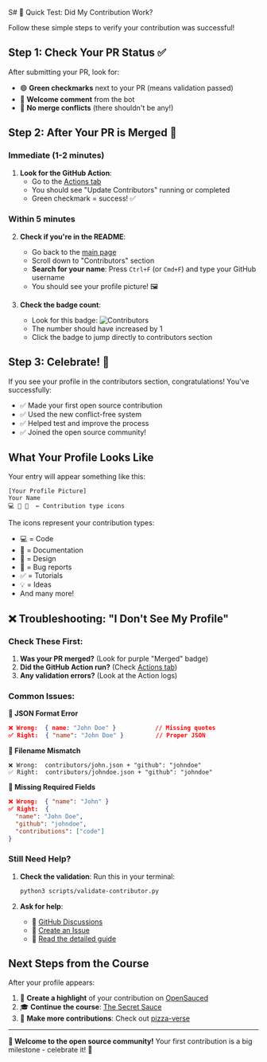 S# 🧪 Quick Test: Did My Contribution Work?

Follow these simple steps to verify your contribution was successful!

## Step 1: Check Your PR Status ✅

After submitting your PR, look for:
- 🟢 **Green checkmarks** next to your PR (means validation passed)
- 💬 **Welcome comment** from the bot
- 🚫 **No merge conflicts** (there shouldn't be any!)

## Step 2: After Your PR is Merged 🎉

### Immediate (1-2 minutes)
1. **Look for the GitHub Action**: 
   - Go to the [Actions tab](../../actions)
   - You should see "Update Contributors" running or completed
   - Green checkmark = success! ✅

### Within 5 minutes
2. **Check if you're in the README**:
   - Go back to the [main page](../../)
   - Scroll down to "Contributors" section
   - **Search for your name**: Press `Ctrl+F` (or `Cmd+F`) and type your GitHub username
   - You should see your profile picture! 🖼️

3. **Check the badge count**:
   - Look for this badge: ![Contributors](https://img.shields.io/badge/all_contributors-310-orange.svg)
   - The number should have increased by 1
   - Click the badge to jump directly to contributors section

## Step 3: Celebrate! 🎉

If you see your profile in the contributors section, congratulations! You've successfully:
- ✅ Made your first open source contribution
- ✅ Used the new conflict-free system  
- ✅ Helped test and improve the process
- ✅ Joined the open source community!

## What Your Profile Looks Like

Your entry will appear something like this:

```
[Your Profile Picture]
Your Name
💻 📖 🎨  ← Contribution type icons
```

The icons represent your contribution types:
- 💻 = Code
- 📖 = Documentation  
- 🎨 = Design
- 🐛 = Bug reports
- ✅ = Tutorials
- 💡 = Ideas
- And many more!

## ❌ Troubleshooting: "I Don't See My Profile"

### Check These First:
1. **Was your PR merged?** (Look for purple "Merged" badge)
2. **Did the GitHub Action run?** (Check [Actions tab](../../actions))
3. **Any validation errors?** (Look at the Action logs)

### Common Issues:

**🔧 JSON Format Error**
```json
❌ Wrong:  { name: "John Doe" }           // Missing quotes
✅ Right:  { "name": "John Doe" }         // Proper JSON
```

**🔧 Filename Mismatch**
```
❌ Wrong:  contributors/john.json + "github": "johndoe"
✅ Right:  contributors/johndoe.json + "github": "johndoe"
```

**🔧 Missing Required Fields**
```json
❌ Wrong:  { "name": "John" }
✅ Right:  {
  "name": "John Doe",
  "github": "johndoe", 
  "contributions": ["code"]
}
```

### Still Need Help?

1. **Check the validation**: Run this in your terminal:
   ```bash
   python3 scripts/validate-contributor.py
   ```

2. **Ask for help**:
   - 💬 [GitHub Discussions](../../discussions)
   - 🐛 [Create an Issue](../../issues/new)
   - 📖 [Read the detailed guide](README.md)

## Next Steps from the Course

After your profile appears:
1. 🌟 **Create a highlight** of your contribution on [OpenSauced](https://app.opensauced.pizza/feed)
2. 🎓 **Continue the course**: [The Secret Sauce](https://opensauced.pizza/learn/intro-to-oss/the-secret-sauce)
3. 🍕 **Make more contributions**: Check out [pizza-verse](https://github.com/OpenSource-Communities/pizza-verse)

---

**🎉 Welcome to the open source community!** Your first contribution is a big milestone - celebrate it! 🚀
